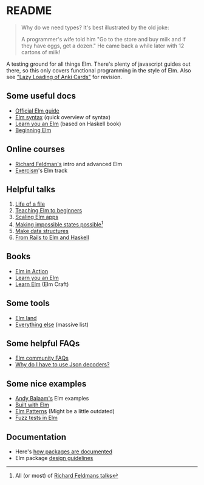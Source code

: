 # README

> Why do we need types? It's best illustrated by the old joke:
>
> A programmer's wife told him "Go to the store and buy milk and if they have eggs, get a dozen." He came back a while later with 12 cartons of milk!

A testing ground for all things Elm. There's plenty of javascript guides out there, so this only covers functional programming in the style of Elm. Also see ["Lazy Loading of Anki Cards"](https://github.com/badlydrawnrob/anki/issues/91) for revision.

## Some useful docs

- [Official Elm guide](https://guide.elm-lang.org/)
- [Elm syntax](https://elm-lang.org/docs/syntax) (quick overview of syntax)
- [Learn you an Elm](https://learnyouanelm.github.io/) (based on Haskell book)
- [Beginning Elm](https://elmprogramming.com/)

## Online courses

- [Richard Feldman's](https://frontendmasters.com/teachers/richard-feldman/) intro and advanced Elm
- [Exercism](https://exercism.org/tracks/elm)'s Elm track

## Helpful talks

1. [Life of a file](https://www.youtube.com/watch?v=XpDsk374LDE)
2. [Teaching Elm to beginners](https://www.youtube.com/watch?v=G-GhUxeYc1U)
3. [Scaling Elm apps](https://www.youtube.com/watch?v=DoA4Txr4GUs)
4. [Making impossible states possible](https://www.youtube.com/watch?v=IcgmSRJHu_8)[^1]
5. [Make data structures](https://www.youtube.com/watch?v=x1FU3e0sT1I)
6. [From Rails to Elm and Haskell](https://www.youtube.com/watch?v=5CYeZ2kEiOI&list=PLfc1FQC2AVoO5pibnlTz2Qj-UJ1DQXuSo)

## Books

- [Elm in Action](https://www.manning.com/books/elm-in-action)
- [Learn you an Elm](https://learnyouanelm.github.io)
- [Learn Elm](https://elmcraft.org/learn/) (Elm Craft)

## Some tools

- [Elm land](https://elm.land)
- [Everything else](https://github.com/sporto/awesome-elm) (massive list)

## Some helpful FAQs

- [Elm community FAQs](https://faq.elm-community.org)
- [Why do I have to use Json decoders?](https://gist.github.com/evancz/1c5f2cf34939336ecb79b97bb89d9da6)

## Some nice examples

- [Andy Balaam's](https://www.artificialworlds.net/blog/category/elm/) Elm examples
- [Built with Elm](https://www.builtwithelm.co)
- [Elm Patterns](https://sporto.github.io/elm-patterns/index.html) (Might be a little outdated)
- [Fuzz tests in Elm](https://freecontent.manning.com/writing-fuzz-tests-in-elm/)

## Documentation

- Here's [how packages are documented](https://package.elm-lang.org/help/documentation-format)
- Elm package [design guidelines](https://package.elm-lang.org/help/design-guidelines)


[^1]: All (or most) of [Richard Feldmans talks](https://www.youtube.com/playlist?list=PL1u6QhVvC9FX1EZeIfIbG2VgVHWEyFofw)
